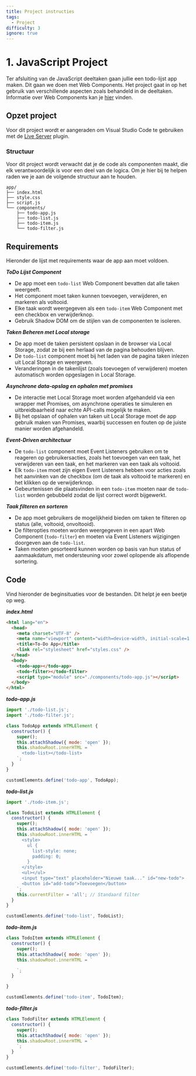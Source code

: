 ```yaml
---
title: Project instructies
tags:
  - Project
difficulty: 3
ignore: true
---
```


# 1. JavaScript Project
Ter afsluiting van de JavaScript deeltaken gaan jullie een todo-lijst app maken. Dit gaan we doen met Web Components. Het project gaat in op het gebruik van verschillende aspecten zoals behandeld in de deeltaken. Informatie over Web Components kan je [hier](https://developer.mozilla.org/en-US/docs/Web/API/Web_components) vinden.

## Opzet project
Voor dit project wordt er aangeraden om Visual Studio Code te gebruiken met de [Live Server](https://marketplace.visualstudio.com/items?itemName=ritwickdey.LiveServer) plugin. 

### Structuur
Voor dit project wordt verwacht dat je de code als componenten maakt, die elk verantwoordelijk is voor een deel van de logica. Om je hier bij te helpen raden we je aan de volgende structuur aan te houden.

```
app/
├── index.html
├── style.css
├── script.js
└── components/
    ├── todo-app.js
    ├── todo-list.js
    ├── todo-item.js
    └── todo-filter.js
```

## Requirements
Hieronder de lijst met requirements waar de app aan moet voldoen.

***ToDo Lijst Component***
- De app moet een `todo-list` Web Component bevatten dat alle taken weergeeft.
- Het component moet taken kunnen toevoegen, verwijderen, en markeren als voltooid.
- Elke taak wordt weergegeven als een `todo-item` Web Component met een checkbox en verwijderknop.
- Gebruik Shadow DOM om de stijlen van de componenten te isoleren.

***Taken Beheren met Local storage***
- De app moet de taken persistent opslaan in de browser via Local Storage, zodat ze bij een herlaad van de pagina behouden blijven.
- De `todo-list` component moet bij het laden van de pagina taken inlezen uit Local Storage en weergeven.
- Veranderingen in de takenlijst (zoals toevoegen of verwijderen) moeten automatisch worden opgeslagen in Local Storage.

***Asynchrone data-opslag en ophalen met promises***
- De interactie met Local Storage moet worden afgehandeld via een wrapper met Promises, om asynchrone operaties te simuleren en uitbreidbaarheid naar echte API-calls mogelijk te maken.
- Bij het opslaan of ophalen van taken uit Local Storage moet de app gebruik maken van Promises, waarbij successen en fouten op de juiste manier worden afgehandeld.

***Event-Driven architectuur***
- De `todo-list` component moet Event Listeners gebruiken om te reageren op gebruikersacties, zoals het toevoegen van een taak, het verwijderen van een taak, en het markeren van een taak als voltooid.
- Elk `todo-item` moet zijn eigen Event Listeners hebben voor acties zoals het aanvinken van de checkbox (om de taak als voltooid te markeren) en het klikken op de verwijderknop.
- Gebeurtenissen die plaatsvinden in een `todo-item` moeten naar de `todo-list` worden gebubbeld zodat de lijst correct wordt bijgewerkt.

***Taak filteren en sorteren***
- De app moet gebruikers de mogelijkheid bieden om taken te filteren op status (alle, voltooid, onvoltooid).
- De filteropties moeten worden weergegeven in een apart Web Component (`todo-filter`) en moeten via Event Listeners wijzigingen doorgeven aan de `todo-list`.
- Taken moeten gesorteerd kunnen worden op basis van hun status of aanmaakdatum, met ondersteuning voor zowel oplopende als aflopende sortering.

## Code 
Vind hieronder de beginsituaties voor de bestanden. Dit helpt je een beetje op weg.

***index.html***
```html
<html lang="en">
  <head>
    <meta charset="UTF-8" />
    <meta name="viewport" content="width=device-width, initial-scale=1.0" />
    <title>To-Do App</title>
    <link rel="stylesheet" href="styles.css" />
  </head>
  <body>
    <todo-app></todo-app>
    <todo-filter></todo-filter>
    <script type="module" src="./components/todo-app.js"></script>
  </body>
</html>
```

***todo-app.js***
```javascript
import './todo-list.js';
import './todo-filter.js';

class TodoApp extends HTMLElement {
  constructor() {
    super();
    this.attachShadow({ mode: 'open' });
    this.shadowRoot.innerHTML = `
      <todo-list></todo-list>
    `;
  }
}

customElements.define('todo-app', TodoApp);
```

***todo-list.js***
```javascript
import './todo-item.js';

class TodoList extends HTMLElement {
  constructor() {
    super();
    this.attachShadow({ mode: 'open' });
    this.shadowRoot.innerHTML = `
      <style>
        ul {
          list-style: none;
          padding: 0;
        }
      </style>
      <ul></ul>
      <input type="text" placeholder="Nieuwe taak..." id="new-todo">
      <button id="add-todo">Toevoegen</button>
    `;
    this.currentFilter = 'all'; // Standaard filter
  }
}

customElements.define('todo-list', TodoList);
```

***todo-item.js***
```javascript
class TodoItem extends HTMLElement {
  constructor() {
    super();
    this.attachShadow({ mode: 'open' });
    this.shadowRoot.innerHTML = `

    `;
  }

}

customElements.define('todo-item', TodoItem);
```

***todo-filter.js***
```javascript
class TodoFilter extends HTMLElement {
  constructor() {
    super();
    this.attachShadow({ mode: 'open' });
    this.shadowRoot.innerHTML = `
    `;
  }
}

customElements.define('todo-filter', TodoFilter);
```


